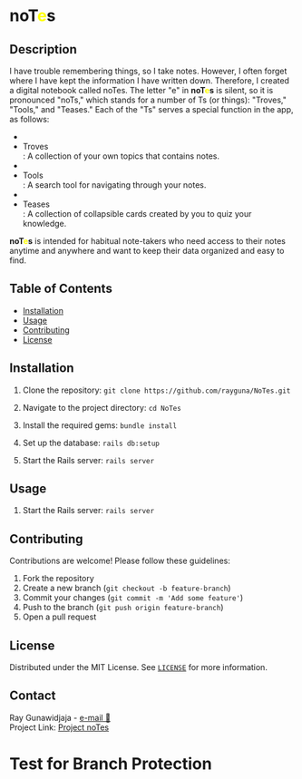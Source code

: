 # noT<span style="color: yellow;">e</span>s

## Description
I have trouble remembering things, so I take notes. However, I often forget where I have kept the information I have written down. Therefore, I created a digital notebook called noTes. The letter "e" in <b>noT<span style="color: yellow;">e</span>s</b> is silent, so it is pronounced "noTs," which stands for a number of Ts (or things): "Troves," "Tools," and "Teases." Each of the "Ts" serves a special function in the app, as follows:
- <li>Troves</li>: A collection of your own topics that contains notes.
- <li>Tools</li>: A search tool for navigating through your notes.
- <li>Teases</li>: A collection of collapsible cards created by you to quiz your knowledge.

<b>noT<span style="color: yellow;">e</span>s</b> is intended for habitual note-takers who need access to their notes anytime and anywhere and want to keep their data organized and easy to find.

## Table of Contents
- [Installation](#installation)
- [Usage](#usage)
- [Contributing](#contributing)
- [License](#license)

## Installation

1. Clone the repository:
`git clone https://github.com/rayguna/NoTes.git`

2. Navigate to the project directory:
`cd NoTes`

3. Install the required gems:
`bundle install`

4. Set up the database:
`rails db:setup`

5. Start the Rails server:
`rails server`
 
## Usage

1. Start the Rails server:
`rails server`

## Contributing

Contributions are welcome! Please follow these guidelines:

1. Fork the repository
2. Create a new branch (`git checkout -b feature-branch`)
3. Commit your changes (`git commit -m 'Add some feature'`)
4. Push to the branch (`git push origin feature-branch`)
5. Open a pull request

## License
Distributed under the MIT License. See <a href="https://github.com/rayguna/NoTes/blob/main/LICENSE">`LICENSE`</a> for more information.

## Contact

Ray Gunawidjaja - [e-mail 📧](mailto:ray.gunaw@gmail.com)<br />
Project Link: [Project noTes](https://github.com/users/rayguna/projects/5)

# Test for Branch Protection
